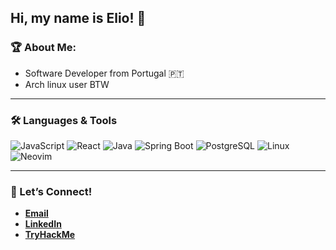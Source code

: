 ## Hi, my name is Elio! 👋

### 🏆 About Me:
- Software Developer from Portugal 🇵🇹  
- Arch linux user BTW




---
### 🛠️ Languages & Tools

![JavaScript](https://img.shields.io/badge/-JavaScript-F7DF1E?style=flat&logo=javascript&logoColor=black)
![React](https://img.shields.io/badge/-React-20232A?style=flat&logo=react)
![Java](https://img.shields.io/badge/-Java-ED8B00?style=flat&logo=openjdk&logoColor=white)
![Spring Boot](https://img.shields.io/badge/-Spring%20Boot-6DB33F?style=flat&logo=springboot&logoColor=white)
![PostgreSQL](https://img.shields.io/badge/-PostgreSQL-316192?style=flat&logo=postgresql&logoColor=white)
![Linux](https://img.shields.io/badge/-Linux-FCC624?style=flat&logo=linux&logoColor=black)
![Neovim](https://img.shields.io/badge/-Neovim-57A143?style=flat&logo=neovim&logoColor=white)

---

### 🤝 Let’s Connect!

- **[Email](mailto:eliobotas@gmail.com)**  
- **[LinkedIn](https://www.linkedin.com/in/eliobotas)**  
- **[TryHackMe](https://tryhackme.com/p/eboot)**
